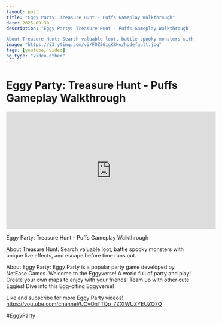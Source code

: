 ```yaml
---
layout: post
title: "Eggy Party: Treasure Hunt - Puffs Gameplay Walkthrough"
date: 2025-09-30
description: "Eggy Party: Treasure Hunt - Puffs Gameplay Walkthrough

About Treasure Hunt: Search valuable loot, battle spooky monsters with unique live effects, and ..."
image: "https://i3.ytimg.com/vi/FOZ56igKBHo/hqdefault.jpg"
tags: [youtube, video]
og_type: "video.other"
---
```


<script type="application/ld+json">
{
  "@context": "http://schema.org",
  "@type": "VideoObject",
  "name": "Eggy Party: Treasure Hunt - Puffs Gameplay Walkthrough",
  "description": "Eggy Party: Treasure Hunt - Puffs Gameplay Walkthrough\n\nAbout Treasure Hunt: Search valuable loot, battle spooky monsters with unique live effects, and escape before time runs out. \n\nAbout Eggy Party: Eggy Party is a popular party game developed by NetEase Games. Welcome to the Eggyverse! A world full of party and play! Create your own maps to enjoy with your friends! Team up with other cute Eggies! Dive into this Egg-citing Eggyverse!\n\nLike and subscribe for more Eggy Party videos! https://youtube.com/channel/UCvOnTTQp_7ZXtWUZYEUZO7Q \n\n#EggyParty",
  "thumbnailUrl": "https://i3.ytimg.com/vi/FOZ56igKBHo/hqdefault.jpg",
  "uploadDate": "2025-09-30T06:43:53",
  "embedUrl": "https://www.youtube.com/embed/FOZ56igKBHo",
  "publisher": {
    "@type": "Person",
    "name": "Celo Zaga"
  },
  "mainEntityOfPage": {
    "@type": "WebPage",
    "@id": "https://celozaga.github.io/2025/09/30/eggy-party:-treasure-hunt---puffs-gameplay-walkthrough-FOZ56igKBHo.html"
  },
  "duration": "PT0M0S"
}
</script>

<script type="application/ld+json">
{
  "@context": "http://schema.org",
  "@type": "BlogPosting",
  "headline": "Eggy Party: Treasure Hunt - Puffs Gameplay Walkthrough",
  "image": "https://i3.ytimg.com/vi/FOZ56igKBHo/hqdefault.jpg",
  "publisher": {
    "@type": "Person",
    "name": "Celo Zaga"
  },
  "url": "https://celozaga.github.io/2025/09/30/eggy-party:-treasure-hunt---puffs-gameplay-walkthrough-FOZ56igKBHo.html",
  "datePublished": "2025-09-30T06:43:53",
  "dateCreated": "2025-09-30T06:43:53",
  "dateModified": "2025-09-30T06:43:53",
  "description": "Eggy Party: Treasure Hunt - Puffs Gameplay Walkthrough\n\nAbout Treasure Hunt: Search valuable loot, battle spooky monsters with unique live effects, and ...",
  "author": {
    "@type": "Person",
    "name": "Celo Zaga"
  },
  "mainEntityOfPage": {
    "@type": "WebPage",
    "@id": "https://celozaga.github.io/2025/09/30/eggy-party:-treasure-hunt---puffs-gameplay-walkthrough-FOZ56igKBHo.html"
  }
}
</script>

<h1 class="youtube-post-title">Eggy Party: Treasure Hunt - Puffs Gameplay Walkthrough</h1>

<iframe width="560" height="315" src="https://www.youtube.com/embed/FOZ56igKBHo" class="youtube-post-embed" frameborder="0" allowfullscreen></iframe>

<p class="youtube-post-description">Eggy Party: Treasure Hunt - Puffs Gameplay Walkthrough

About Treasure Hunt: Search valuable loot, battle spooky monsters with unique live effects, and escape before time runs out. 

About Eggy Party: Eggy Party is a popular party game developed by NetEase Games. Welcome to the Eggyverse! A world full of party and play! Create your own maps to enjoy with your friends! Team up with other cute Eggies! Dive into this Egg-citing Eggyverse!

Like and subscribe for more Eggy Party videos! https://youtube.com/channel/UCvOnTTQp_7ZXtWUZYEUZO7Q 

#EggyParty</p>
